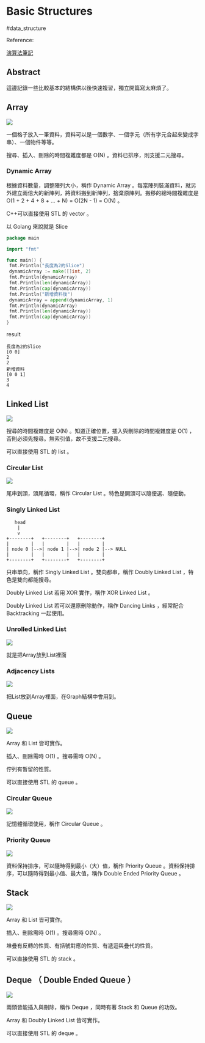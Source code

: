 # Basic Structures

#data_structure

Reference:

[演算法筆記](http://web.ntnu.edu.tw/~algo/Data.html)

## Abstract

這邊記錄一些比較基本的結構供以後快速複習，獨立開篇寫太麻煩了。

## Array

![](http://web.ntnu.edu.tw/~algo/Data1.png)

一個格子放入一筆資料，資料可以是一個數字、一個字元（所有字元合起來變成字串）、一個物件等等。

搜尋、插入、刪除的時間複雜度都是 O(N) 。資料已排序，則支援二元搜尋。

### Dynamic Array

根據資料數量，調整陣列大小，稱作 Dynamic Array 。每當陣列裝滿資料，就另外建立兩倍大的新陣列，將資料搬到新陣列，捨棄原陣列。搬移的總時間複雜度是 O(1 + 2 + 4 + 8 + ... + N) = O(2N - 1) = O(N) 。

C++可以直接使用 STL 的 vector 。

以 Golang 來說就是 Slice

```go
package main

import "fmt"

func main() {
 fmt.Println("長度為2的Slice")
 dynamicArray := make([]int, 2)
 fmt.Println(dynamicArray)
 fmt.Println(len(dynamicArray))
 fmt.Println(cap(dynamicArray))
 fmt.Println("新增資料後")
 dynamicArray = append(dynamicArray, 1)
 fmt.Println(dynamicArray)
 fmt.Println(len(dynamicArray))
 fmt.Println(cap(dynamicArray))
}

```

result

```
長度為2的Slice
[0 0]
2
2
新增資料
[0 0 1]
3
4
```

## Linked List

![](http://web.ntnu.edu.tw/~algo/Data3.png)

搜尋的時間複雜度是 O(N) 。知道正確位置，插入與刪除的時間複雜度是 O(1) ，否則必須先搜尋。無索引值，故不支援二元搜尋。

可以直接使用 STL 的 list 。

### Circular List

![](http://web.ntnu.edu.tw/~algo/Data5.png)

尾串到頭，頭尾循環，稱作 Circular List 。特色是開頭可以隨便選、隨便動。

### Singly Linked List

```
   head
    |
    v
+--------+   +--------+   +--------+
|        |   |        |   |        |
| node 0 |-->| node 1 |-->| node 2 |--> NULL
|        |   |        |   |        |
+--------+   +--------+   +--------+

```

只串單向，稱作 Singly Linked List 。雙向都串，稱作 Doubly Linked List ，特色是雙向都能搜尋。

Doubly Linked List 若用 XOR 實作，稱作 XOR Linked List 。

Doubly Linked List 若可以還原刪除動作，稱作 Dancing Links ，經常配合 Backtracking 一起使用。

### Unrolled Linked List

![](http://web.ntnu.edu.tw/~algo/Data7.png)

就是把Array放到List裡面

### Adjacency Lists

![](http://web.ntnu.edu.tw/~algo/Data8.png)

把List放到Array裡面，在Graph結構中會用到。

## Queue

![](http://web.ntnu.edu.tw/~algo/Data9.png)

Array 和 List 皆可實作。

插入、刪除需時 O(1) 。搜尋需時 O(N) 。

佇列有暫留的性質。

可以直接使用 STL 的 queue 。

### Circular Queue

![](https://cdn.programiz.com/sites/tutorial2program/files/circular-increment.png)

記憶體循環使用，稱作 Circular Queue 。

### Priority Queue

![](http://web.ntnu.edu.tw/~algo/Data12.png)

資料保持排序，可以隨時得到最小（大）值，稱作 Priority Queue 。資料保持排序，可以隨時得到最小值、最大值，稱作 Double Ended Priority Queue 。

## Stack

![](http://web.ntnu.edu.tw/~algo/Data13.png)

Array 和 List 皆可實作。

插入、刪除需時 O(1) 。搜尋需時 O(N) 。

堆疊有反轉的性質、有括號對應的性質、有遞迴與疊代的性質。

可以直接使用 STL 的 stack 。

## Deque （ Double Ended Queue ）

![](https://cdn.programiz.com/sites/tutorial2program/files/deque.png)

兩頭皆能插入與刪除，稱作 Deque ，同時有著 Stack 和 Queue 的功效。

Array 和 Doubly Linked List 皆可實作。

可以直接使用 STL 的 deque 。
